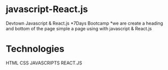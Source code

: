 # javascript-React.js
Devtown Javascript & React.js 
*7Days Bootcamp
*we are create a heading and bottom of the page simple a page using with javascript & React.js

# Technologies
HTML
CSS
JAVASCRIPTS
REACT.JS
